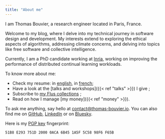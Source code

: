 ```yaml
---
title: "About me"
---
```


I am Thomas Bouvier, a research engineer located in Paris, France.

Welcome to my blog, where I delve into my technical journey in software design and development. My interests extend to exploring the ethical aspects of algorithms, addressing climate concerns, and delving into topics like free software and collective intelligence.

Currently, I am a PhD candidate working at [Inria](https://www.inria.fr/en), working on improving the performance of distributed continual learning workloads.

To know more about me:

- Check my resume: in [english](/resume/resume_thomas_bouvier.pdf), in [french](/resume/cv_thomas_bouvier.pdf);
- Have a look at the [talks and workshops]({{< ref "talks" >}}) I give ;
- Subscribe to [my Flus collections](https://app.flus.fr/p/1702824275849616610) ;
- Read on how I manage [my money]({{< ref "money" >}}).

To ask me anything, say hello at [contact@thomas-bouvier.io](mailto:contact@thomas-bouvier.io). You can also find me on [GitHub](https://github.com/thomas-bouvier), [LinkedIn](https://www.linkedin.com/in/thomas-bouvier/) or on [Bluesky](https://bsky.app/profile/tbouvier.bsky.social).

Here is my [PGP key](/pgp_pub.asc) fingerprint:

```
51B8 E293 751D 2000 0ACA 6B45 1A5F 5C58 98F6 F65B
```
